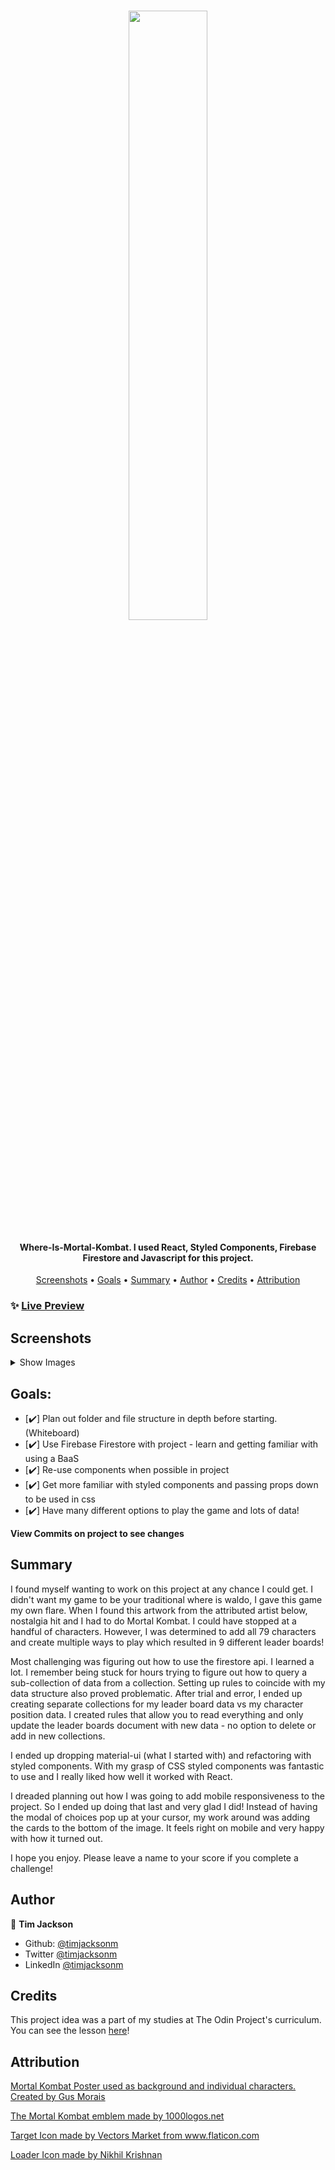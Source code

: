 <h1 align="center">
   <image src="/src/assets/readmelogo.png" width="50%"> 
</h1>

<h4 align="center">Where-Is-Mortal-Kombat. I used React, Styled Components, Firebase Firestore and Javascript for this project.</h4>
<p align="center">
  <a href="#screenshots">Screenshots</a> •
  <a href="#goals">Goals</a> •
  <a href="#summary">Summary</a> •
  <a href="#author">Author</a> •
  <a href="#credits">Credits</a> •
  <a href="#attribution">Attribution</a>
</p>

### ✨ [Live Preview](http://timjacksonm.github.io/Where-Is-MK)

## Screenshots

<details>
  <summary>Show Images</summary>

<image src="/src/assets/demogif1.gif">

---

The gif and next couple images show responsiveness of my web application.

<image src="/src/assets/demogif2.gif">

---

Home Menu Screen IphoneX

<image src="/src/assets/IphoneX1.png">

---

Attributions Page IphoneX

<image src="/src/assets/IphoneX2.png">

---

Seek and Find with target selected IphoneX

<image src="/src/assets/IphoneX3.png">

---

Seek and Find with target selected Iphone 5/SE

<image src="/src/assets/Iphone51.png">

---

Seek and Find with target selected Ipad Pro

<image src="/src/assets/IpadPro1.png">

---

Submit Score Modal Samsung Galaxy S5

<image src="/src/assets/GalaxyS51.png">

---

Leaderboard Page Samsung Galaxy S5

<image src="/src/assets/GalaxyS52.png">

---

Leaderboard Page Ipad

<image src="/src/assets/Ipad1.png">

---

</details>

## Goals:

- [✔️] Plan out folder and file structure in depth before starting. (Whiteboard)
- [✔️] Use Firebase Firestore with project - learn and getting familiar with using a BaaS
- [✔️] Re-use components when possible in project
- [✔️] Get more familiar with styled components and passing props down to be used in css
- [✔️] Have many different options to play the game and lots of data!

**View Commits on project to see changes**

## Summary

   <p>
I found myself wanting to work on this project at any chance I could get. I didn't want my game to be your traditional where is waldo, I gave this game my own flare. When I found this artwork from the attributed artist below, nostalgia hit and I had to do Mortal Kombat. I could have stopped at a handful of characters. However, I was determined to add all 79 characters and create multiple ways to play which resulted in 9 different leader boards!
   </p>
   <p>
Most challenging was figuring out how to use the firestore api. I learned a lot. I remember being stuck for hours trying to figure out how to query a sub-collection of data from a collection. Setting up rules to coincide with my data structure also proved problematic. After trial and error, I ended up creating separate collections for my leader board data vs my character position data. I created rules that allow you to read everything and only update the leader boards document with new data - no option to delete or add in new collections.
   </p>
   <p>
I ended up dropping material-ui (what I started with) and refactoring with styled components. With my grasp of CSS styled components was fantastic to use and I really liked how well it worked with React.
   </p>
   <p>
I dreaded planning out how I was going to add mobile responsiveness to the project. So I ended up doing that last and very glad I did! Instead of having the modal of choices pop up at your cursor, my work around was adding the cards to the bottom of the image. It feels right on mobile and very happy with how it turned out.
   </p>

   <p>
I hope you enjoy. Please leave a name to your score if you complete a challenge!
   </p>

## Author

👤 **Tim Jackson**

- Github: [@timjacksonm](https://github.com/timjacksonm)
- Twitter [@timjacksonm](https://twitter.com/timjacksonm)
- LinkedIn [@timjacksonm](https://linkedin.com/in/timjacksonm)

## Credits

This project idea was a part of my studies at The Odin Project's curriculum. You can see the lesson <a href="https://www.theodinproject.com/paths/full-stack-javascript/courses/javascript/lessons/where-s-waldo-a-photo-tagging-app" target="_blank">here</a>!

## Attribution

   <p>
      <a href="https://www.behance.net/gallery/99271971/Mortal-Kombat-Wheres-Scorpion-illustration">
      Mortal Kombat Poster used as background and individual characters. Created by Gus Morais
      </a>
   </p>
   <p>
      <a href="https://1000logos.net/mortal-kombat-logo/">
      The Mortal Kombat emblem made by 1000logos.net
      </a>
   </p>
   <p>
      <a href="https://www.flaticon.com/authors/vectors-market" title="Vectors Market">
      Target Icon made by Vectors Market from www.flaticon.com
      </a>
   </p>
   <p>
      <a href="https://codepen.io/nikhil8krishnan">
      Loader Icon made by Nikhil Krishnan
      </a>
   </p>

